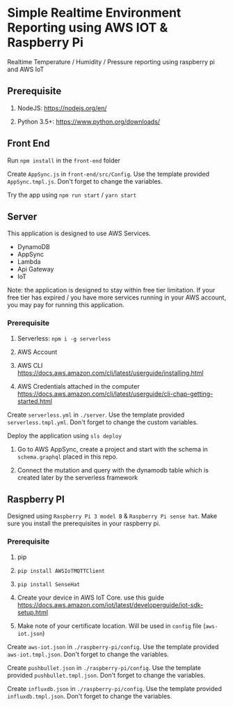 # Simple Realtime Environment Reporting using AWS IOT & Raspberry Pi

Realtime Temperature / Humidity / Pressure reporting using raspberry pi and AWS IoT

## Prerequisite

1. NodeJS: https://nodejs.org/en/

1. Python 3.5+: https://www.python.org/downloads/

## Front End

Run `npm install` in the `front-end` folder

Create `AppSync.js` in `front-end/src/Config`. Use the template provided `AppSync.tmpl.js`. Don't forget to change the variables.

Try the app using `npm run start` / `yarn start`


## Server

This application is designed to use AWS Services.

- DynamoDB
- AppSync
- Lambda
- Api Gateway
- IoT

Note: the application is designed to stay within free tier limitation. If your free tier has expired / you have more services running in your AWS account, you may pay for running this application.

### Prerequisite

1. Serverless: `npm i -g serverless`

1. AWS Account

1. AWS CLI https://docs.aws.amazon.com/cli/latest/userguide/installing.html

1. AWS Credentials attached in the computer https://docs.aws.amazon.com/cli/latest/userguide/cli-chap-getting-started.html


Create `serverless.yml` in `./server`. Use the template provided `serverless.tmpl.yml`. Don't forget to change the custom variables.

Deploy the application using `sls deploy`

1. Go to AWS AppSync, create a project and start with the schema in `schema.graphql` placed in this repo.

1. Connect the mutation and query with the dynamodb table which is created later by the serverless framework


## Raspberry PI

Designed using `Raspberry Pi 3 model B` & `Raspberry Pi sense hat`. Make sure you install the prerequisites in your raspberry pi.

### Prerequisite

1. pip

1. `pip install AWSIoTMQTTClient`

1. `pip install SenseHat`

1. Create your device in AWS IoT Core. use this guide https://docs.aws.amazon.com/iot/latest/developerguide/iot-sdk-setup.html

1. Make note of your certificate location. Will be used in `config` file (`aws-iot.json`)

Create `aws-iot.json` in `./raspberry-pi/config`. Use the template provided `aws-iot.tmpl.json`. Don't forget to change the variables.

Create `pushbullet.json` in `./raspberry-pi/config`. Use the template provided `pushbullet.tmpl.json`. Don't forget to change the variables.

Create `influxdb.json` in `./raspberry-pi/config`. Use the template provided `influxdb.tmpl.json`. Don't forget to change the variables.
